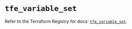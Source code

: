 # `tfe_variable_set`

Refer to the Terraform Registry for docs: [`tfe_variable_set`](https://registry.terraform.io/providers/hashicorp/tfe/0.65.1/docs/resources/variable_set).
